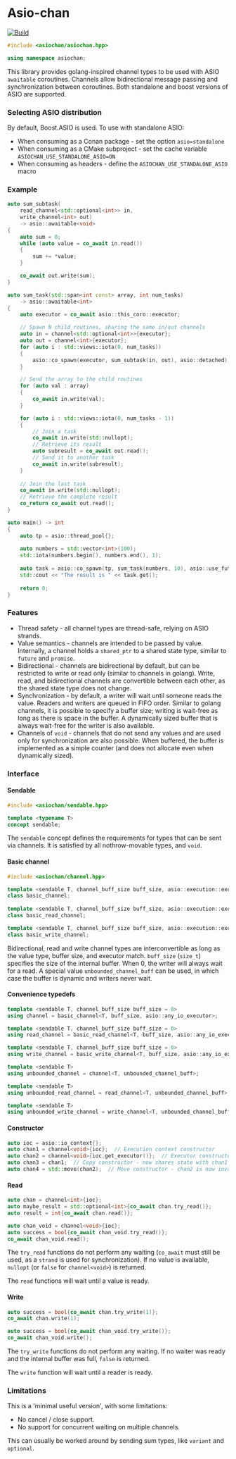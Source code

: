 # Asio-chan
[![Build](https://github.com/MiSo1289/asiochan/workflows/Build/badge.svg)](https://github.com/MiSo1289/asiochan/actions?query=workflow%3ABuild)
```c++
#include <asiochan/asiochan.hpp>

using namespace asiochan;
```

This library provides golang-inspired channel types to be used with ASIO `awaitable` coroutines.
Channels allow bidirectional message passing and synchronization between coroutines.
Both standalone and boost versions of ASIO are supported.

### Selecting ASIO distribution

By default, Boost.ASIO is used. To use with standalone ASIO:
- When consuming as a Conan package - set the option `asio=standalone`
- When consuming as a CMake subproject - set the cache variable `ASIOCHAN_USE_STANDALONE_ASIO=ON`
- When consuming as headers - define the `ASIOCHAN_USE_STANDALONE_ASIO` macro

### Example

```c++
auto sum_subtask(
    read_channel<std::optional<int>> in, 
    write_channel<int> out) 
    -> asio::awaitable<void> 
{
    auto sum = 0;
    while (auto value = co_await in.read()) 
    {
        sum += *value;
    }

    co_await out.write(sum);
}

auto sum_task(std::span<int const> array, int num_tasks)
    -> asio::awaitable<int> 
{
    auto executor = co_await asio::this_coro::executor;

    // Spawn N child routines, sharing the same in/out channels
    auto in = channel<std::optional<int>>{executor};
    auto out = channel<int>{executor};
    for (auto i : std::views::iota(0, num_tasks))
    {
        asio::co_spawn(executor, sum_subtask(in, out), asio::detached);
    }

    // Send the array to the child routines
    for (auto val : array)
    {
        co_await in.write(val);
    }

    for (auto i : std::views::iota(0, num_tasks - 1))
    {
        // Join a task
        co_await in.write(std::nullopt);
        // Retrieve its result
        auto subresult = co_await out.read();
        // Send it to another task
        co_await in.write(subresult);
    }
    
    // Join the last task
    co_await in.write(std::nullopt);
    // Retrieve the complete result
    co_return co_await out.read();
}

auto main() -> int
{
    auto tp = asio::thread_pool{};
    
    auto numbers = std::vector<int>(100);
    std::iota(numbers.begin(), numbers.end(), 1);
    
    auto task = asio::co_spawn(tp, sum_task(numbers, 10), asio::use_future);
    std::cout << "The result is " << task.get();
    
    return 0;
}
```

### Features

- Thread safety - all channel types are thread-safe, relying on ASIO strands.
- Value semantics - channels are intended to be passed by value. Internally, a channel holds a `shared_ptr` to a shared state type, similar to `future` and `promise`. 
- Bidirectional - channels are bidirectional by default, but can be restricted to write or read only (similar to channels in golang). Write, read, and bidirectional channels are convertible between each other, as the shared state type does not change.
- Synchronization - by default, a writer will wait until someone reads the value. Readers and writers are queued in FIFO order. Similar to golang channels, it is possible to specify a buffer size; writing is wait-free as long as there is space in the buffer. A dynamically sized buffer that is always wait-free for the writer is also available.
- Channels of `void` - channels that do not send any values and are used only for synchronization are also possible. When buffered, the buffer is implemented as a simple counter (and does not allocate even when dynamically sized).

### Interface

#### Sendable
```c++
#include <asiochan/sendable.hpp>

template <typename T>
concept sendable;
```

The `sendable` concept defines the requirements for types that can be sent via channels. It is satisfied by all nothrow-movable types, and `void`.

#### Basic channel
```c++
#include <asiochan/channel.hpp>

template <sendable T, channel_buff_size buff_size, asio::execution::executor Executor>
class basic_channel;
 
template <sendable T, channel_buff_size buff_size, asio::execution::executor Executor>
class basic_read_channel;

template <sendable T, channel_buff_size buff_size, asio::execution::executor Executor>
class basic_write_channel;
```

Bidirectional, read and write channel types are interconvertible as long as the value type, buffer size, and executor match. `buff_size` (`size_t`) specifies the size of the internal buffer. When 0, the writer will always wait for a read. A special value `unbounded_channel_buff` can be used, in which case the buffer is dynamic and writers never wait.

#### Convenience typedefs
```c++
template <sendable T, channel_buff_size buff_size = 0>
using channel = basic_channel<T, buff_size, asio::any_io_executor>;

template <sendable T, channel_buff_size buff_size = 0>
using read_channel = basic_read_channel<T, buff_size, asio::any_io_executor>;

template <sendable T, channel_buff_size buff_size = 0>
using write_channel = basic_write_channel<T, buff_size, asio::any_io_executor>;

template <sendable T>
using unbounded_channel = channel<T, unbounded_channel_buff>;

template <sendable T>
using unbounded_read_channel = read_channel<T, unbounded_channel_buff>;

template <sendable T>
using unbounded_write_channel = write_channel<T, unbounded_channel_buff>;
```

#### Constructor
```c++
auto ioc = asio::io_context{};
auto chan1 = channel<void>{ioc};  // Execution context constructor
auto chan2 = channel<void>{ioc.get_executor()};  // Executor constructor
auto chan3 = chan1;  // Copy constructor - now shares state with chan1
auto chan4 = std::move(chan2);  // Move constructor - chan2 is now invalid.
```

#### Read
```c++
auto chan = channel<int>{ioc};
auto maybe_result = std::optional<int>{co_await chan.try_read()};
auto result = int{co_await chan.read()};

auto chan_void = channel<void>{ioc};
auto success = bool{co_await chan_void.try_read()};
co_await chan_void.read();
```

The `try_read` functions do not perform any waiting (`co_await` must still be used, as a `strand` is used for synchronization). If no value is available, `nullopt` (or `false` for `channel<void>`) is returned.

The `read` functions will wait until a value is ready.

#### Write
```c++
auto success = bool{co_await chan.try_write(1)};
co_await chan.write(1);

auto success = bool{co_await chan_void.try_write()};
co_await chan_void.write();
```

The `try_write` functions do not perform any waiting. If no waiter was ready and the internal buffer was full, `false` is returned.

The `write` function will wait until a reader is ready.

### Limitations
This is a 'minimal useful version', with some limitations: 
- No cancel / close support.
- No support for concurrent waiting on multiple channels.

This can usually be worked around by sending sum types, like `variant` and `optional`.
